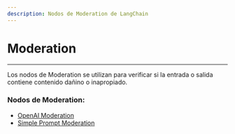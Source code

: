 ```yaml
---
description: Nodos de Moderation de LangChain
---
```


# Moderation

***

Los nodos de Moderation se utilizan para verificar si la entrada o salida contiene contenido dañino o inapropiado.

### Nodos de Moderation:

* [OpenAI Moderation](openai-moderation.md)
* [Simple Prompt Moderation](simple-prompt-moderation.md)
